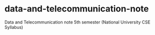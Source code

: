 # data-and-telecommunication-note
Data and Telecommunication note 5th semester (National University CSE Syllabus)

